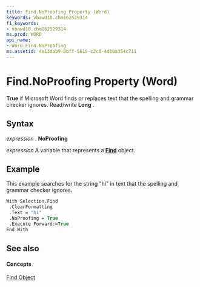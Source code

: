 ```yaml
---
title: Find.NoProofing Property (Word)
keywords: vbawd10.chm162529314
f1_keywords:
- vbawd10.chm162529314
ms.prod: WORD
api_name:
- Word.Find.NoProofing
ms.assetid: 4e13dab9-8bff-5615-c2c0-4d18a354c711
---
```



# Find.NoProofing Property (Word)

 **True** if Microsoft Word finds or replaces text that the spelling and grammar checker ignores. Read/write **Long** .


## Syntax

 _expression_ . **NoProofing**

 _expression_ A variable that represents a **[Find](find-object-word.md)** object.


## Example

This example searches for the string "hi" in text that the spelling and grammar checker ignores.


```vb
With Selection.Find 
 .ClearFormatting 
 .Text = "hi" 
 .NoProofing = True 
 .Execute Forward:=True 
End With
```


## See also


#### Concepts


[Find Object](find-object-word.md)

